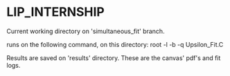 # LIP_INTERNSHIP

Current working directory on 'simultaneous_fit' branch.

runs on the following command, on this directory:
root -l -b -q Upsilon_Fit.C

Results are saved on 'results' directory. These are the canvas' pdf's and fit logs.
